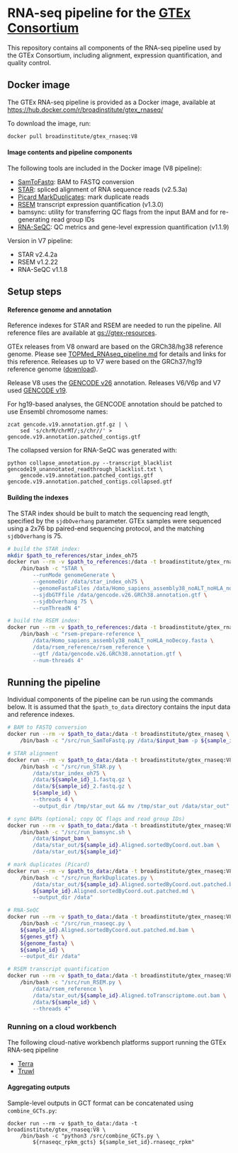 # RNA-seq pipeline for the [GTEx Consortium](www.gtexportal.org)

This repository contains all components of the RNA-seq pipeline used by the GTEx Consortium, including alignment, expression quantification, and quality control.

## Docker image
The GTEx RNA-seq pipeline is provided as a Docker image, available at https://hub.docker.com/r/broadinstitute/gtex_rnaseq/

To download the image, run:
```bash
docker pull broadinstitute/gtex_rnaseq:V8
```

#### Image contents and pipeline components
The following tools are included in the Docker image (V8 pipeline):

* [SamToFastq](http://broadinstitute.github.io/picard/command-line-overview.html#SamToFastq): BAM to FASTQ conversion
* [STAR](https://github.com/alexdobin/STAR): spliced alignment of RNA sequence reads (v2.5.3a)
* [Picard MarkDuplicates](https://broadinstitute.github.io/picard/command-line-overview.html#MarkDuplicates): mark duplicate reads
* [RSEM](http://deweylab.github.io/RSEM) transcript expression quantification (v1.3.0)
* bamsync: utility for transferring QC flags from the input BAM and for re-generating read group IDs
* [RNA-SeQC](https://github.com/francois-a/rnaseqc): QC metrics and gene-level expression quantification (v1.1.9)

Version in V7 pipeline:
* STAR v2.4.2a
* RSEM v1.2.22
* RNA-SeQC v1.1.8

##  Setup steps
#### Reference genome and annotation
Reference indexes for STAR and RSEM are needed to run the pipeline. All reference files are available at [gs://gtex-resources](https://console.cloud.google.com/storage/browser/gtex-resources).

GTEx releases from V8 onward are based on the GRCh38/hg38 reference genome. Please see [TOPMed_RNAseq_pipeline.md](https://github.com/broadinstitute/gtex-pipeline/blob/master/TOPMed_RNAseq_pipeline.md) for details and links for this reference. Releases up to V7 were based on the GRCh37/hg19 reference genome ([download](http://www.broadinstitute.org/ftp/pub/seq/references/Homo_sapiens_assembly19.fasta)). 

Release V8 uses the [GENCODE v26](https://www.gencodegenes.org/human/release_26.html) annotation. Releases V6/V6p and V7 used [GENCODE v19](https://www.gencodegenes.org/human/release_19.html).

For hg19-based analyses, the GENCODE annotation should be patched to use Ensembl chromosome names:
```
zcat gencode.v19.annotation.gtf.gz | \
    sed 's/chrM/chrMT/;s/chr//' > gencode.v19.annotation.patched_contigs.gtf
```
The collapsed version for RNA-SeQC was generated with:
```
python collapse_annotation.py --transcript_blacklist gencode19_unannotated_readthrough_blacklist.txt \
    gencode.v19.annotation.patched_contigs.gtf gencode.v19.annotation.patched_contigs.collapsed.gtf
```

#### Building the indexes
The STAR index should be built to match the sequencing read length, specified by the `sjdbOverhang` parameter. GTEx samples were sequenced using a 2x76 bp paired-end sequencing protocol, and the matching `sjdbOverhang` is 75.

```bash
# build the STAR index:
mkdir $path_to_references/star_index_oh75
docker run --rm -v $path_to_references:/data -t broadinstitute/gtex_rnaseq:V8 \
    /bin/bash -c "STAR \
        --runMode genomeGenerate \
        --genomeDir /data/star_index_oh75 \
        --genomeFastaFiles /data/Homo_sapiens_assembly38_noALT_noHLA_noDecoy.fasta \
        --sjdbGTFfile /data/gencode.v26.GRCh38.annotation.gtf \
        --sjdbOverhang 75 \
        --runThreadN 4"

# build the RSEM index:
docker run --rm -v $path_to_references:/data -t broadinstitute/gtex_rnaseq:V8 \
    /bin/bash -c "rsem-prepare-reference \
        /data/Homo_sapiens_assembly38_noALT_noHLA_noDecoy.fasta \
        /data/rsem_reference/rsem_reference \
        --gtf /data/gencode.v26.GRCh38.annotation.gtf \
        --num-threads 4"
```

## Running the pipeline
Individual components of the pipeline can be run using the commands below. It is assumed that the `$path_to_data` directory  contains the input data and reference indexes.

```bash
# BAM to FASTQ conversion
docker run --rm -v $path_to_data:/data -t broadinstitute/gtex_rnaseq \
    /bin/bash -c "/src/run_SamToFastq.py /data/$input_bam -p ${sample_id} -o /data"

# STAR alignment
docker run --rm -v $path_to_data:/data -t broadinstitute/gtex_rnaseq:V8 \
    /bin/bash -c "/src/run_STAR.py \
        /data/star_index_oh75 \
        /data/${sample_id}_1.fastq.gz \
        /data/${sample_id}_2.fastq.gz \
        ${sample_id} \
        --threads 4 \
        --output_dir /tmp/star_out && mv /tmp/star_out /data/star_out"

# sync BAMs (optional; copy QC flags and read group IDs)
docker run --rm -v $path_to_data:/data -t broadinstitute/gtex_rnaseq:V8 \
    /bin/bash -c "/src/run_bamsync.sh \
        /data/$input_bam \
        /data/star_out/${sample_id}.Aligned.sortedByCoord.out.bam \
        /data/star_out/${sample_id}"

# mark duplicates (Picard)
docker run --rm -v $path_to_data:/data -t broadinstitute/gtex_rnaseq:V8 \
    /bin/bash -c "/src/run_MarkDuplicates.py \
        /data/star_out/${sample_id}.Aligned.sortedByCoord.out.patched.bam \
        ${sample_id}.Aligned.sortedByCoord.out.patched.md \
        --output_dir /data"

# RNA-SeQC
docker run --rm -v $path_to_data:/data -t broadinstitute/gtex_rnaseq:V8 \
    /bin/bash -c "/src/run_rnaseqc.py \
    ${sample_id}.Aligned.sortedByCoord.out.patched.md.bam \
    ${genes_gtf} \
    ${genome_fasta} \
    ${sample_id} \
    --output_dir /data"

# RSEM transcript quantification
docker run --rm -v $path_to_data:/data -t broadinstitute/gtex_rnaseq:V8 \
    /bin/bash -c "/src/run_RSEM.py \
        /data/rsem_reference \
        /data/star_out/${sample_id}.Aligned.toTranscriptome.out.bam \
        /data/${sample_id} \
        --threads 4"
```

### Running on a cloud workbench
The following cloud-native workbench platforms support running the GTEx RNA-seq pipeline
- [Terra](https://portal.firecloud.org/?return=terra#methods/broadinstitute_gtex/rnaseq_fastq_star_rsem_rnaseqc_v1-2_BETA/7)
- [Truwl](https://truwl.com/workflows/library/GTEx/)

#### Aggregating outputs
Sample-level outputs in GCT format can be concatenated using `combine_GCTs.py`:
```
docker run --rm -v $path_to_data:/data -t broadinstitute/gtex_rnaseq:V8 \
    /bin/bash -c "python3 /src/combine_GCTs.py \
        ${rnaseqc_rpkm_gcts} ${sample_set_id}.rnaseqc_rpkm"
```
